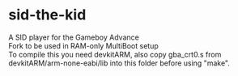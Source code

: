 # sid-the-kid
A SID player for the Gameboy Advance  
Fork to be used in RAM-only MultiBoot setup  
To compile this you need devkitARM, also copy gba_crt0.s from devkitARM/arm-none-eabi/lib into this folder before using "make".